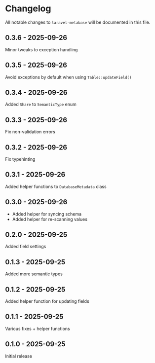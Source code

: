 # Changelog

All notable changes to `laravel-metabase` will be documented in this file.

## 0.3.6 - 2025-09-26

Minor tweaks to exception handling

## 0.3.5 - 2025-09-26

Avoid exceptions by default when using `Table::updateField()`

## 0.3.4 - 2025-09-26

Added `Share` to `SemanticType` enum

## 0.3.3 - 2025-09-26

Fix non-validation errors

## 0.3.2 - 2025-09-26

Fix typehinting

## 0.3.1 - 2025-09-26

Added helper functions to `DatabaseMetadata` class

## 0.3.0 - 2025-09-26

- Added helper for syncing schema
- Added helper for re-scanning values

## 0.2.0 - 2025-09-25

Added field settings

## 0.1.3 - 2025-09-25

Added more semantic types

## 0.1.2 - 2025-09-25

Added helper function for updating fields

## 0.1.1 - 2025-09-25

Various fixes + helper functions

## 0.1.0 - 2025-09-25

Initial release
